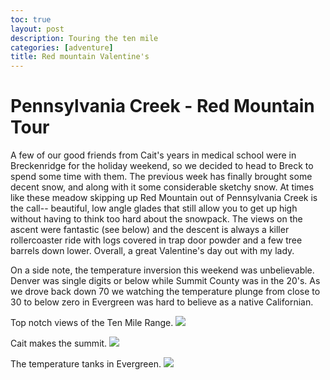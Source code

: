 ```yaml
---
toc: true
layout: post
description: Touring the ten mile
categories: [adventure]
title: Red mountain Valentine's
---
```


# Pennsylvania Creek - Red Mountain Tour

A few of our good friends from Cait's years in medical school were in Breckenridge for the holiday weekend, so we decided to head to Breck to spend some time with them. The previous week has finally brought some decent snow, and along with it some considerable sketchy snow. At times like these meadow skipping up Red Mountain out of Pennsylvania Creek is the call-- beautiful, low angle glades that still allow you to get up high without having to think too hard about the snowpack. The views on the ascent were fantastic (see below) and the descent is always a killer rollercoaster ride with logs covered in trap door powder and a few tree barrels down lower. Overall, a great Valentine's day out with my lady.

On a side note, the temperature inversion this weekend was unbelievable. Denver was single digits or below while Summit County was in the 20's. As we drove back down 70 we watching the temperature plunge from close to 30 to below zero in Evergreen was hard to believe as a native Californian.



Top notch views of the Ten Mile Range.
![]({{site.baseurl}}/images/20210214-tenmile.png)

Cait makes the summit.
![]({{site.baseurl}}/images/20210214-cait.jpg)

The temperature tanks in Evergreen.
![]({{site.baseurl}}/images/20210214-chilly.jpg)